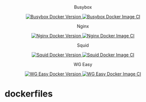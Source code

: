 <p align="center">
  Busybox
</p>
<p align="center">
  <a href="https://hub.docker.com/r/nougui/busybox">
    <img alt="Busybox Docker Version" src="https://img.shields.io/docker/v/nougui/busybox?label=Busybox Docker Version&sort=semver">
  </a>
  <a href="https://github.com/nougui/dockerfiles/tree/main/busybox">
    <img alt="Busybox Docker Image CI" src="https://github.com/nougui/dockerfiles/actions/workflows/busybox-docker-publish-dockerhub.yml/badge.svg">
  </a>
</p>

<p align="center">
  Nginx
</p>
<p align="center">
  <a href="https://hub.docker.com/r/nougui/nginx">
    <img alt="Nginx Docker Version" src="https://img.shields.io/docker/v/nougui/nginx?label=Nginx Docker Version&sort=semver">
  </a>
  <a href="https://github.com/nougui/dockerfiles/tree/main/nginx">
    <img alt="Nginx Docker Image CI" src="https://github.com/nougui/dockerfiles/actions/workflows/nginx-docker-publish-dockerhub.yml/badge.svg">
  </a>
</p>

<p align="center">
  Squid
</p>
<p align="center">
  <a href="https://hub.docker.com/r/nougui/squid">
    <img alt="Squid Docker Version" src="https://img.shields.io/docker/v/nougui/squid?label=Squid Docker Version&sort=semver">
  </a>
  <a href="https://github.com/nougui/dockerfiles/tree/main/squid">
    <img alt="Squid Docker Image CI" src="https://github.com/nougui/dockerfiles/actions/workflows/squid-docker-publish-dockerhub.yml/badge.svg">
  </a>
</p>

<p align="center">
  WG Easy
</p>
<p align="center">
  <a href="https://hub.docker.com/r/nougui/wg-easy">
    <img alt="WG Easy Docker Version" src="https://img.shields.io/docker/v/nougui/wg-easy?label=WG Easy Docker Version&sort=semver">
  </a>
  <a href="https://github.com/nougui/dockerfiles/tree/main/wg-easy">
    <img alt="WG Easy Docker Image CI" src="https://github.com/nougui/dockerfiles/actions/workflows/wg-easy-docker-publish-dockerhub.yml/badge.svg">
  </a>
</p>

# dockerfiles
